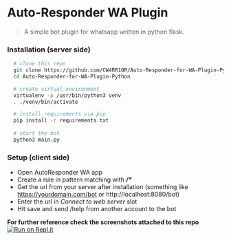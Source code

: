 # Auto-Responder WA Plugin 
> A simple bot plugin for whatsapp written in python flask.

### Installation (server side)
```bash
  # clone this repo
  git clone https://github.com/CW4RR10R/Auto-Responder-for-WA-Plugin-Python.git
  cd Auto-Responder-for-WA-Plugin-Python

  # create virtual environment
  virtualenv -p /usr/bin/python3 venv
  . ./venv/bin/activate

  # install requirements via pip
  pip install -r requirements.txt
  
  # start the bot
  python3 main.py
```
### Setup (client side)
* Open AutoResponder WA app
* Create a rule in pattern matching with **_/*_**
* Get the url from your server after installation (something like https://yourdomain.com/bot or http://localhost:8080/bot)
* Enter the url in _Connect to web server_ slot
* Hit save and send /help from another account to the bot
  
**For further reference check the screenshots attached to this repo**
[![Run on Repl.it](https://repl.it/badge/github/CW4RR10R/Auto-Responder-for-WA-Plugin-Python)](https://repl.it/github/CW4RR10R/Auto-Responder-for-WA-Plugin-Python)